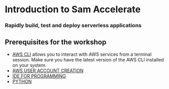 # Introduction to Sam Accelerate

### Rapidly build, test and deploy serverless applications 

## Prerequisites for the workshop
 * [AWS CLI](Prerequisites/AWS_CLI.md) allows you to interact with AWS services from a terminal session. Make sure you have the latest version of the AWS CLI installed on your system.
 * [AWS USER ACCOUNT CREATION](Prerequisites/aws_account.md) 
 * [IDE FOR PROGRAMMING](Prerequisites/ide.md) 
 * [PYTHON](Prerequisites/python.md) 
